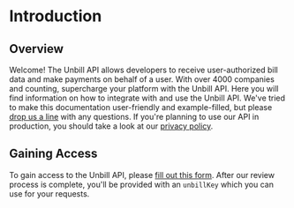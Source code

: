 # Introduction

## Overview

Welcome! The Unbill API allows developers to receive user-authorized bill data and make payments on behalf of a user. With over 4000 companies and counting, supercharge your platform with the Unbill API. Here you will find information on how to integrate with and use the Unbill API. We've tried to make this documentation user-friendly and example-filled, but please [drop us a line](mailto:hello@unbill.us) with any questions. If you're planning to use our API in production, you should take a look at our [privacy policy](http://unbill.us/privacy.html).

## Gaining Access

To gain access to the Unbill API, please [fill out this form](https://unbill.typeform.com/to/oEBbt1). After our review process is complete, you'll be provided with an `unbillKey` which you can use for your requests.